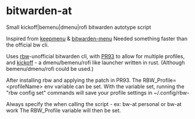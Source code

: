# bitwarden-at
Small kickoff|bemenu|dmenu|rofi bitwarden autotype script

Inspired from [keepmenu](https://github.com/firecat53/keepmenu) & [bitwarden-menu](https://github.com/firecat53/bitwarden-menu) Needed something faster than the official bw cli. 

Uses [rbw](https://github.com/doy/rbw)-unofficial bitwarden cli, with [PR93](https://github.com/doy/rbw/pull/93) to allow for multiple profiles, and [kickoff](https://github.com/j0ru/kickoff) - a dmenu/bemenu/rofi like launcher written in rust. (Although bemenu/dmenu/rofi could be used.)


After installing rbw and applying the patch in PR93. The RBW_Profile=\<profileName\> env variable can be set. 
With the variable set, running the "rbw config set" commands will save your profile settings in ~/.config/rbw-<profileName>

Always specify the <profileName> when calling the script - ex: bw-at personal or bw-at work
The RBW_Profile variable will then be set. 


